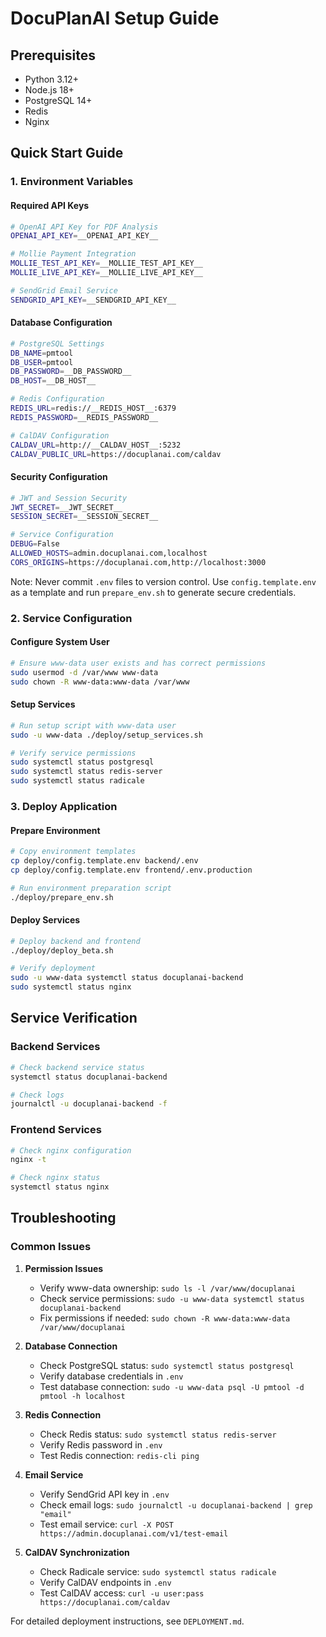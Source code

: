 # DocuPlanAI Setup Guide

## Prerequisites

- Python 3.12+
- Node.js 18+
- PostgreSQL 14+
- Redis
- Nginx

## Quick Start Guide

### 1. Environment Variables

#### Required API Keys
```bash
# OpenAI API Key for PDF Analysis
OPENAI_API_KEY=__OPENAI_API_KEY__

# Mollie Payment Integration
MOLLIE_TEST_API_KEY=__MOLLIE_TEST_API_KEY__
MOLLIE_LIVE_API_KEY=__MOLLIE_LIVE_API_KEY__

# SendGrid Email Service
SENDGRID_API_KEY=__SENDGRID_API_KEY__
```

#### Database Configuration
```bash
# PostgreSQL Settings
DB_NAME=pmtool
DB_USER=pmtool
DB_PASSWORD=__DB_PASSWORD__
DB_HOST=__DB_HOST__

# Redis Configuration
REDIS_URL=redis://__REDIS_HOST__:6379
REDIS_PASSWORD=__REDIS_PASSWORD__

# CalDAV Configuration
CALDAV_URL=http://__CALDAV_HOST__:5232
CALDAV_PUBLIC_URL=https://docuplanai.com/caldav
```

#### Security Configuration
```bash
# JWT and Session Security
JWT_SECRET=__JWT_SECRET__
SESSION_SECRET=__SESSION_SECRET__

# Service Configuration
DEBUG=False
ALLOWED_HOSTS=admin.docuplanai.com,localhost
CORS_ORIGINS=https://docuplanai.com,http://localhost:3000
```

Note: Never commit `.env` files to version control. Use `config.template.env` as a template and run `prepare_env.sh` to generate secure credentials.

### 2. Service Configuration

#### Configure System User
```bash
# Ensure www-data user exists and has correct permissions
sudo usermod -d /var/www www-data
sudo chown -R www-data:www-data /var/www
```

#### Setup Services
```bash
# Run setup script with www-data user
sudo -u www-data ./deploy/setup_services.sh

# Verify service permissions
sudo systemctl status postgresql
sudo systemctl status redis-server
sudo systemctl status radicale
```

### 3. Deploy Application

#### Prepare Environment
```bash
# Copy environment templates
cp deploy/config.template.env backend/.env
cp deploy/config.template.env frontend/.env.production

# Run environment preparation script
./deploy/prepare_env.sh
```

#### Deploy Services
```bash
# Deploy backend and frontend
./deploy/deploy_beta.sh

# Verify deployment
sudo -u www-data systemctl status docuplanai-backend
sudo systemctl status nginx
```

## Service Verification

### Backend Services
```bash
# Check backend service status
systemctl status docuplanai-backend

# Check logs
journalctl -u docuplanai-backend -f
```

### Frontend Services
```bash
# Check nginx configuration
nginx -t

# Check nginx status
systemctl status nginx
```

## Troubleshooting

### Common Issues

1. **Permission Issues**
   - Verify www-data ownership: `sudo ls -l /var/www/docuplanai`
   - Check service permissions: `sudo -u www-data systemctl status docuplanai-backend`
   - Fix permissions if needed: `sudo chown -R www-data:www-data /var/www/docuplanai`

2. **Database Connection**
   - Check PostgreSQL status: `sudo systemctl status postgresql`
   - Verify database credentials in `.env`
   - Test database connection: `sudo -u www-data psql -U pmtool -d pmtool -h localhost`

3. **Redis Connection**
   - Check Redis status: `sudo systemctl status redis-server`
   - Verify Redis password in `.env`
   - Test Redis connection: `redis-cli ping`

4. **Email Service**
   - Verify SendGrid API key in `.env`
   - Check email logs: `sudo journalctl -u docuplanai-backend | grep "email"`
   - Test email service: `curl -X POST https://admin.docuplanai.com/v1/test-email`

5. **CalDAV Synchronization**
   - Check Radicale service: `sudo systemctl status radicale`
   - Verify CalDAV endpoints in `.env`
   - Test CalDAV access: `curl -u user:pass https://docuplanai.com/caldav`

For detailed deployment instructions, see `DEPLOYMENT.md`.
